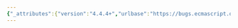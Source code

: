 ```yaml
---
{"_attributes":{"version":"4.4.4+","urlbase":"https://bugs.ecmascript.org/","maintainer":"dherman@mozilla.com"},"bug":{"bug_id":1117,"creation_ts":"2012-12-02 11:30:00 -0800","short_desc":"Extending Array Comprehension","delta_ts":"2013-05-14 18:13:45 -0700","product":"Draft for 6th Edition","component":"new feature","version":"Rev 12: November 22, 2012 Draft","rep_platform":"All","op_sys":"All","bug_status":"RESOLVED","resolution":"FIXED","priority":"Normal","bug_severity":"enhancement","everconfirmed":true,"reporter":{"uid":"waldron.rick","name":"Rick Waldron"},"assigned_to":{"uid":"allen","name":"Allen Wirfs-Brock"},"long_desc":[{"commentid":2984,"comment_count":0,"who":{"uid":"waldron.rick","name":"Rick Waldron"},"bug_when":"2012-12-02 11:30:51 -0800","thetext":"Per Nov 29 Resolution:\n\n> Consensus on Jason Orendorff's proposal: paren free heads, arbitrary sequences of for, if, let, const. Applies to both Array Comprehensions and Generator Comprehensions\n\n\nMore here: https://mail.mozilla.org/pipermail/es-discuss/2012-September/025044.html"},{"commentid":3851,"comment_count":1,"who":{"uid":"allen","name":"Allen Wirfs-Brock"},"bug_when":"2013-05-14 10:51:30 -0700","thetext":"this design of changed at subsequent TC39 meetings.  Full comprehension spec. is in the rev 15 draft."},{"commentid":3941,"comment_count":2,"who":{"uid":"allen","name":"Allen Wirfs-Brock"},"bug_when":"2013-05-14 18:13:45 -0700","thetext":"resolved in rev 15, May 14, 2013 draft"}]}}
---
```

